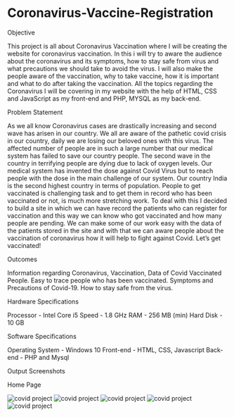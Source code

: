# Coronavirus-Vaccine-Registration

Objective

This project is all about Coronavirus Vaccination where I will be creating the website for coronavirus vaccination. In this i will try to aware the audience about the coronavirus and its symptoms, how to stay safe from virus and what precautions we should take to avoid the virus. I will also make the people aware of the vaccination, why to take vaccine, how it is important and what to do after taking the vaccination. All the topics regarding the Coronavirus I will be covering in my website with the help of HTML, CSS and JavaScript as my front-end and PHP, MYSQL as my back-end.

Problem Statement 

 As we all know Coronavirus cases are drastically increasing and second wave has arisen in our country. We all are aware of the pathetic covid crisis in our country, daily we are losing our beloved ones with this virus. The affected number of people are in such a large number that our medical system has failed to save our country people. The second wave in the country in terrifying people are dying due to lack of oxygen levels. Our medical system has invented the dose against Covid Virus but to reach people with the dose in the main challenge of our system. Our country India is the second highest country in terms of population. People to get vaccinated is challenging task and to get them in record who has been vaccinated or not, is much more stretching work. To deal with this I decided to build a site in which we can have record the patients who can register for vaccination and this way we can know who got vaccinated and how many people are pending. We can make some of our work easy with the data of the patients stored in the site and with that we can aware people about the vaccination of coronavirus how it will help to fight against Covid. Let’s get vaccinated!

Outcomes 

Information regarding Coronavirus, Vaccination, Data of Covid Vaccinated People. 
Easy to trace people who has been vaccinated.
Symptoms and Precautions of Covid-19.
How to stay safe from the virus.

Hardware Specifications 

Processor	- Intel Core i5
Speed	- 1.8 GHz
RAM	- 256 MB (min)
Hard Disk	- 10 GB


Software Specifications 

Operating System	- Windows 10
Front-end - HTML, CSS, Javascript
Back-end - PHP and Mysql

Output Screenshots 

Home Page 

![covid project](https://user-images.githubusercontent.com/87376487/127755429-051f601d-1dec-437e-9f90-26149ef47c10.png)
![covid project](https://user-images.githubusercontent.com/87376487/127755464-44dc4c15-7f88-448b-8e7c-9afdceaffcbd.png)
![covid project](https://user-images.githubusercontent.com/87376487/127755505-3680d619-d7a4-4a49-872c-d086f8505417.png)
![covid project](https://user-images.githubusercontent.com/87376487/127755634-dea6c38c-c34c-4519-b196-e14deed7d3c0.png)
![covid project](https://user-images.githubusercontent.com/87376487/127755672-987ea585-a017-4ce3-8244-7d007f87f271.png)

